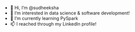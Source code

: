 - 👋 Hi, I’m @sudheeksha
- 👀 I’m interested in data science & software development! 
- 🌱 I’m currently learning PySpark
- 📫 I reached through my LinkedIn profile!

<!---
sudheeksha/sudheeksha is a ✨ special ✨ repository because its `README.md` (this file) appears on your GitHub profile.
You can click the Preview link to take a look at your changes.
--->
